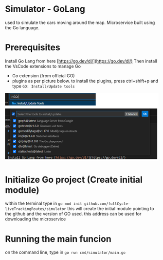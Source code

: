 # Simulator - GoLang

used to simulate the cars moving around the map.
Microservice built using the Go language.

# Prerequisites
Install Go Lang from here [https://go.dev/dl/](https://go.dev/dl/)
Then install the VsCode extensions to manage Go
* Go extension (from official GO)
* plugins as per picture below. to install the plugins, press ctrl+shift+p and type `GO: Install/Update tools`

![Install GO plugin and tools.png](../images/image1-installGOAndTools.png)

# Initialize Go project (Create initial module)
within the terminal type in `go mod init github.com/fullCycle-liveTrackingRoutes/simulator` 
this will create the initial module pointing to the github and the version of GO used. this address can be used for downloading the microservice


# Running the main funcion
on the command line, type in `go run cmd/simulator/main.go`


